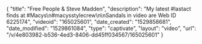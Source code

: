 {
    "title": "Free People & Steve Madden",
    "description": "My latest #lastact finds at #Macys\n#macysstylecrew\n\nSandals in video are Web ID 6225174",
    "videoid": "165025601",
    "date_created": "1529858681",
    "date_modified": "1529861084",
    "type": "captivate",
    "layout": "video",
    "url": "\/v\/4e803982-b536-4ed3-8406-dd45ff034567\/165025601"
}